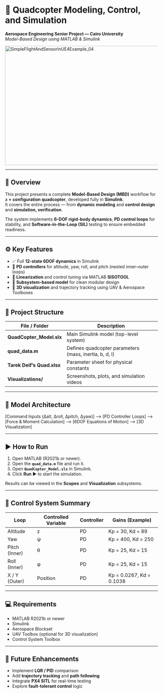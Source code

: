 # 🚁 Quadcopter Modeling, Control, and Simulation  
**Aerospace Engineering Senior Project — Cairo University**  
_Model-Based Design using MATLAB & Simulink_

<img width="668" height="392" alt="SimpleFlightAndSensorInUE4Example_04" src="https://github.com/user-attachments/assets/6a0b00dd-637b-41dd-8f6d-dc7fa7c5daaf" />

---

## 🧩 Overview  
This project presents a complete **Model-Based Design (MBD)** workflow for a **+ configuration quadcopter**, developed fully in **Simulink**.  
It covers the entire process — from **dynamic modeling** and **control design** and **simulation, verification**.

The system implements **6-DOF rigid-body dynamics**, **PD control loops** for stability, and **Software-in-the-Loop (SIL)** testing to ensure embedded readiness.

---

## ⚙️ Key Features  
- ✅ Full **12-state 6DOF dynamics** in Simulink  
- 🎯 **PD controllers** for altitude, yaw, roll, and pitch (nested inner–outer loops)  
- 🧠 **Linearization** and control tuning via MATLAB **SISOTOOL**  
- 🧱 **Subsystem-based model** for clean modular design  
- 🛫 **3D visualization** and trajectory tracking using UAV & Aerospace Toolboxes  
---

## 🧰 Project Structure  

| File / Folder | Description |
|----------------|-------------|
| **QuadCopter_Model.slx** | Main Simulink model (top-level system) |
| **quad_data.m** | Defines quadcopter parameters (mass, inertia, b, d, l) |
| **Tarek Deif’s Quad.xlsx** | Parameter sheet for physical constants |
| **Visualizations/** | Screenshots, plots, and simulation videos |

---

## 🧠 Model Architecture  

[Command Inputs (Δalt, Δroll, Δpitch, Δyaw)] --> [PD Controller Loops] --> [Force & Moment Calculation] --> [6DOF Equations of Motion] --> [3D Visualization]

---

## ▶️ How to Run

1. Open MATLAB (R2021b or newer).
2. Open the **`quad_data.m`** file and run it.
3. Open **`QuadCopter_Model.slx`** in Simulink.
4. Click **Run ▶** to start the simulation.

Results can be viewed in the **Scopes** and **Visualization** subsystems.

---

## 🎯 Control System Summary

| Loop          | Controlled Variable | Controller | Gains (Example)          |
| ------------- | ------------------- | ---------- | ------------------------ |
| Altitude      | z                   | PD         | Kp = 30, Kd = 89         |
| Yaw           | ψ                   | PD         | Kp = 400, Kd = 250       |
| Pitch (Inner) | θ                   | PD         | Kp = 25, Kd = 15         |
| Roll (Inner)  | φ                   | PD         | Kp = 25, Kd = 15         |
| X / Y (Outer) | Position            | PD         | Kp = 0.0267, Kd = 0.1038 |

---

## 💻 Requirements

* MATLAB R2021b or newer
* Simulink
* Aerospace Blockset
* UAV Toolbox (optional for 3D visualization)
* Control System Toolbox

---

## 🌱 Future Enhancements

* Implement **LQR / PID** comparison
* Add **trajectory tracking** and **path following**
* Integrate **PX4 SITL** for real-time testing
* Explore **fault-tolerant control** logic



